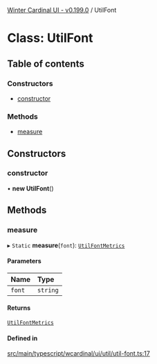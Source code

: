 [Winter Cardinal UI - v0.199.0](../index.md) / UtilFont

# Class: UtilFont

## Table of contents

### Constructors

- [constructor](UtilFont.md#constructor)

### Methods

- [measure](UtilFont.md#measure)

## Constructors

### constructor

• **new UtilFont**()

## Methods

### measure

▸ `Static` **measure**(`font`): [`UtilFontMetrics`](../interfaces/UtilFontMetrics.md)

#### Parameters

| Name | Type |
| :------ | :------ |
| `font` | `string` |

#### Returns

[`UtilFontMetrics`](../interfaces/UtilFontMetrics.md)

#### Defined in

[src/main/typescript/wcardinal/ui/util/util-font.ts:17](https://github.com/winter-cardinal/winter-cardinal-ui/blob/v0.199.0/src/main/typescript/wcardinal/ui/util/util-font.ts#L17)

